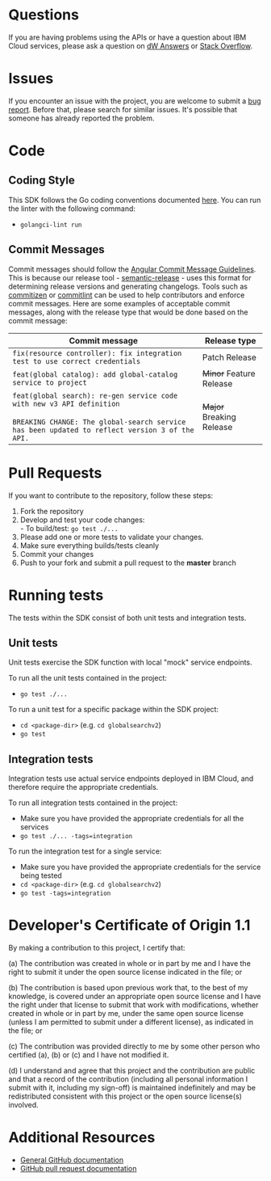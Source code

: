 # Questions
If you are having problems using the APIs or have a question about IBM Cloud services, please ask a question on
[dW Answers](https://developer.ibm.com/answers/questions/ask/?topics=ibm-cloud)
or [Stack Overflow](http://stackoverflow.com/questions/ask?tags=ibm-cloud).

# Issues
If you encounter an issue with the project, you are welcome to submit a [bug report](https://github.ibm.com/CloudEngineering/go-sdk-template/issues).
Before that, please search for similar issues. It's possible that someone has already reported the problem.

# Code
## Coding Style
This SDK follows the Go coding conventions documented [here](https://golang.org/doc/effective_go.html).
You can run the linter with the following command:
- `golangci-lint run`

## Commit Messages
Commit messages should follow the [Angular Commit Message Guidelines](https://github.com/angular/angular/blob/master/CONTRIBUTING.md#-commit-message-guidelines).
This is because our release tool - [semantic-release](https://github.com/semantic-release/semantic-release) -
uses this format for determining release versions and generating changelogs.
Tools such as [commitizen](https://github.com/commitizen/cz-cli) or [commitlint](https://github.com/conventional-changelog/commitlint)
can be used to help contributors and enforce commit messages.
Here are some examples of acceptable commit messages, along with the release type that would be done based on the commit message:

| Commit message                                                                                                                                                              | Release type               |
|-----------------------------------------------------------------------------------------------------------------------------------------------------------------------------|----------------------------|
| `fix(resource controller): fix integration test to use correct credentials`                                                                                                 | Patch Release              |
| `feat(global catalog): add global-catalog service to project`                                                                                                               | ~~Minor~~ Feature Release  |
| `feat(global search): re-gen service code with new v3 API definition`<br><br>`BREAKING CHANGE: The global-search service has been updated to reflect version 3 of the API.` | ~~Major~~ Breaking Release |

# Pull Requests
If you want to contribute to the repository, follow these steps:  
  1. Fork the repository
  2. Develop and test your code changes:  
    - To build/test: `go test ./...`
  3. Please add one or more tests to validate your changes.
  4. Make sure everything builds/tests cleanly
  5. Commit your changes  
  6. Push to your fork and submit a pull request to the **master** branch

# Running tests
The tests within the SDK consist of both unit tests and integration tests.

## Unit tests
Unit tests exercise the SDK function with local "mock" service endpoints.

To run all the unit tests contained in the project:
- `go test ./...`

To run a unit test for a specific package within the SDK project:
- `cd <package-dir>` (e.g. `cd globalsearchv2`)
- `go test`

## Integration tests
Integration tests use actual service endpoints deployed in IBM Cloud, and therefore require the appropriate
credentials.

To run all integration tests contained in the project:
- Make sure you have provided the appropriate credentials for all the services
- `go test ./... -tags=integration`

To run the integration test for a single service:
- Make sure you have provided the appropriate credentials for the service being tested
- `cd <package-dir>` (e.g. `cd globalsearchv2`)
- `go test -tags=integration`

# Developer's Certificate of Origin 1.1
By making a contribution to this project, I certify that:  

(a) The contribution was created in whole or in part by me and I
   have the right to submit it under the open source license
   indicated in the file; or

(b) The contribution is based upon previous work that, to the best
   of my knowledge, is covered under an appropriate open source
   license and I have the right under that license to submit that
   work with modifications, whether created in whole or in part
   by me, under the same open source license (unless I am
   permitted to submit under a different license), as indicated
   in the file; or

(c) The contribution was provided directly to me by some other
   person who certified (a), (b) or (c) and I have not modified
   it.

(d) I understand and agree that this project and the contribution
   are public and that a record of the contribution (including all
   personal information I submit with it, including my sign-off) is
   maintained indefinitely and may be redistributed consistent with
   this project or the open source license(s) involved.

# Additional Resources
- [General GitHub documentation](https://help.github.com/)
- [GitHub pull request documentation](https://help.github.com/send-pull-requests/)
